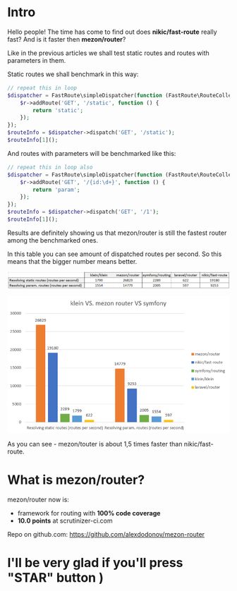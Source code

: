 # Intro

Hello people! The time has come to find out does **nikic/fast-route** really fast? And is it faster then **mezon/router**?

Like in the previous articles we shall test static routes and routes with parameters in them.

Static routes we shall benchmark in this way:

```php
// repeat this in loop
$dispatcher = FastRoute\simpleDispatcher(function (FastRoute\RouteCollector $r) {
    $r->addRoute('GET', '/static', function () {
        return 'static';
    });
});
$routeInfo = $dispatcher->dispatch('GET', '/static');
$routeInfo[1]();
```

And routes with parameters will be benchmarked like this:

```php
// repeat this in loop also
$dispatcher = FastRoute\simpleDispatcher(function (FastRoute\RouteCollector $r) {
    $r->addRoute('GET', '/{id:\d+}', function () {
        return 'param';
    });
});
$routeInfo = $dispatcher->dispatch('GET', '/1');
$routeInfo[1]();
```

Results are definitely showing us that mezon/router is still the fastest router among the benchmarked ones.

In this table you can see amount of dispatched routes per second. So this means that the bigger number means better.

![table](images/table-fast-route.png)

![graph](images/graph-fast-route.png)

As you can see - mezon/touter is about 1,5 times faster than nikic/fast-route.

# What is mezon/router?

mezon/router now is:

- framework for routing with **100% code coverage**
- **10.0 points** at scrutinizer-ci.com

Repo on github.com: https://github.com/alexdodonov/mezon-router

# I'll be very glad if you'll press "STAR" button )